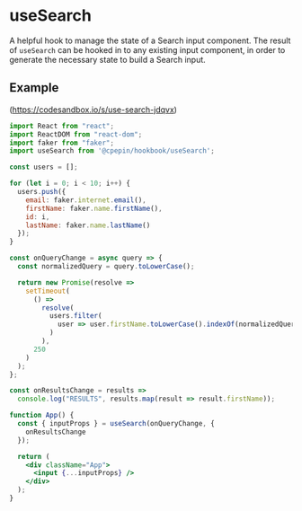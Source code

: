# useSearch

A helpful hook to manage the state of a Search input component. The result of `useSearch` can be hooked in to any existing input component, in order to generate the necessary state to build a Search input.

## Example
(https://codesandbox.io/s/use-search-jdqvx)

```jsx
import React from "react";
import ReactDOM from "react-dom";
import faker from "faker";
import useSearch from '@cpepin/hookbook/useSearch';

const users = [];

for (let i = 0; i < 10; i++) {
  users.push({
    email: faker.internet.email(),
    firstName: faker.name.firstName(),
    id: i,
    lastName: faker.name.lastName()
  });
}

const onQueryChange = async query => {
  const normalizedQuery = query.toLowerCase();

  return new Promise(resolve =>
    setTimeout(
      () =>
        resolve(
          users.filter(
            user => user.firstName.toLowerCase().indexOf(normalizedQuery) !== -1
          )
        ),
      250
    )
  );
};

const onResultsChange = results =>
  console.log("RESULTS", results.map(result => result.firstName));

function App() {
  const { inputProps } = useSearch(onQueryChange, {
    onResultsChange
  });

  return (
    <div className="App">
      <input {...inputProps} />
    </div>
  );
}
```